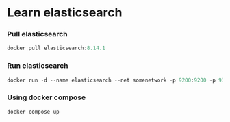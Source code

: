 # Learn elasticsearch

### Pull elasticsearch

```js
docker pull elasticsearch:8.14.1
```

### Run elasticsearch

```js
docker run -d --name elasticsearch --net somenetwork -p 9200:9200 -p 9300:9300 -e "discovery.type=single-node" -e "xpack.security.http.ssl.enabled=false" -e "ELASTIC_PASSWORD=123456789" elasticsearch:8.14.1

```

### Using docker compose

```js
docker compose up
```
